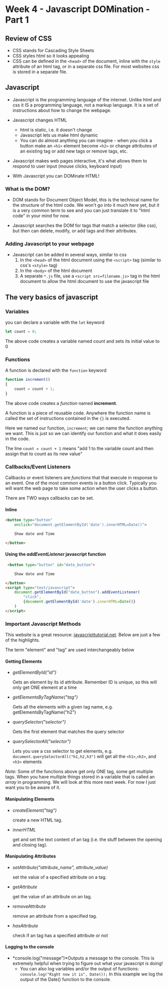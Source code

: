# Week 4 - Javascript DOMination - Part 1

## Review of CSS

- CSS stands for Cascading Style Sheets
- CSS styles html so it looks appealing
- CSS can be defined in the `<head>` of the document, inline with the `style` attribute of an html tag, or in a separate css file. For most websites css is stored in a separate file.

## Javascript

- Javascript is the programming language of the internet. Unlike html and css it IS a programming language, not a markup language. It is a set of instructions about how to change the webpage.

- Javascript changes HTML
    - html is static, i.e. it doesn't change
    - Javascript lets us make html dynamic
    - You can do almost anything you can imagine - when you click a button make an `<h1>` element become `<h2>` or change attributes of an existing tag or add new tags or remove tags, etc.

- Javascript makes web pages interactive, it's what allows them to respond to user input (mouse clicks, keyboard input)

- With Javascript you can DOMinate HTML!

### What is the DOM?

- DOM stands for Document Object Model, this is the technical name for the structure of the html code. We won't go into it much here yet, but it is a very common term to see and you can just translate it to "html code" in your mind for now. 

- Javascript searches the DOM for tags that match a selector (like css), but then can delete, modify, or add tags and their attributes.

### Adding Javascript to your webpage

- Javascript can be added in several ways, similar to css
    1. In the `<head>` of the html document using the `<script>` tag (similar to css's `<style>` tag)
    1. In the `<body>` of the html document 
    1. A separate `*.js` file, use a `<script src=filename.js>` tag in the html document to allow the html document to use the javascript file
    
## The very basics of javascript

### Variables

you can declare a variable with the `let` keyword

```javascript
let count = 0;
```
The above code creates a variable named count and sets its initial value to 0

### Functions

A function is declared with the `function` keyword

```javascript
function increment()
{
    count = count + 1;
}
```

The above code creates a *function* named **increment**.

A function is a piece of reusable code. Anywhere the function name is called the set of instructions contained in the `{}` is executed.

Here we named our function, `increment`; we can name the function anything we want. This is just so we can identify our function and what it does easily in the code.

The line `count = count + 1` means "add 1 to the variable count and then assign that to count as its new value"

### Callbacks/Event Listeners

Callbacks or event listeners are *functions* that that execute in response to an event. One of the most common events is a button click. Typically you will want the web page to take some action when the user clicks a button.

There are TWO ways callbacks can be set.

#### Inline

```html
<button type="button" 
    onclick="document.getElementById('date').innerHTML=Date()">

    Show date and Time

</button>
```

#### Using the *addEventListener* javascript function

```html
 <button type="button" id="date_button"> 

    Show date and Time

</button>   
<script type="text/javascript">
    document.getElementById("date_button").addEventListener(
        "click",
        {document.getElementById('date').innerHTML=Date()}
    )
</script>
```

### Important Javascript Methods

This website is a great resource: [javascripttutorial.net](https://www.javascripttutorial.net/javascript-dom/). Below are just a few of the highlights.

The term "element" and "tag" are used interchangeably below

#### Getting Elements

- *getElementById("id")*<p>Gets an element by its id attribute. Remember ID is unique, so this will only get ONE element at a time 
- *getElementsByTagName("tag")*<p>Gets all the elements with a given tag name, e.g. getElementsByTagName("h2")
- *querySelector("selector")*<p>Gets the first element that matches the query selector
- *querySelectorAll("selector")*<p>Lets you use a css selector to get elements, e.g. `document.querySelectorAll("h1,h2,h3")` will get all the `<h1>`,`<h2>`, and `<h3>` elements

*Note:* Some of the functions above get only ONE tag, some get multiple tags.
When you have multiple things stored in a variable that is called an *array* in programming.
We will look at this more next week. For now I just want you to be aware of it.

#### Manipulating Elements

- *createElement("tag")*<p>create a new HTML tag.
- *innerHTML*<p>get and set the text content of an tag (i.e. the stuff between the opening and closing tag).

#### Manipulating Attributes

- *setAttribute("attribute_name", attribute_value)*<p>set the value of a specified attribute on a tag.
- *getAttribute*<p>get the value of an attribute on an tag.
- *removeAttribute*<p>remove an attribute from a specified tag.
- *hasAttribute*<p>check if an tag has a specified attribute or not

#### Logging to the console

- *console.log("message")*Outputs a message to the console. This is extremely helpful when trying to figure out what your javascript is doing!
   - You can also log variables and/or the output of functions: `console.log("Right now it is", Date());` In this example we log the output of the Date() function to the console.
